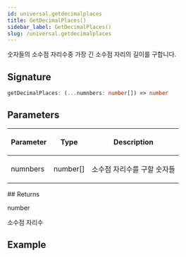 ```yaml
---
id: universal.getdecimalplaces
title: GetDecimalPlaces()
sidebar_label: GetDecimalPlaces()
slug: /universal.getdecimalplaces
---
```






숫자들의 소수점 자리수중 가장 긴 소수점 자리의 길이를 구합니다.

## Signature

```typescript
getDecimalPlaces: (...numnbers: number[]) => number
```

## Parameters

<table><thead><tr><th>

Parameter


</th><th>

Type


</th><th>

Description


</th></tr></thead>
<tbody><tr><td>

numnbers


</td><td>

number[]


</td><td>

소수점 자리수를 구할 숫자들


</td></tr>
</tbody></table>
## Returns

number

소수점 자리수

## Example

```ts getDecimalPlaces(0.1, 0.2) // 1 getDecimalPlaces(0.1, 0.02, 0.3) // 2 getDecimalPlaces(0.1, 0.2, 0.333, 0.4) // 3

